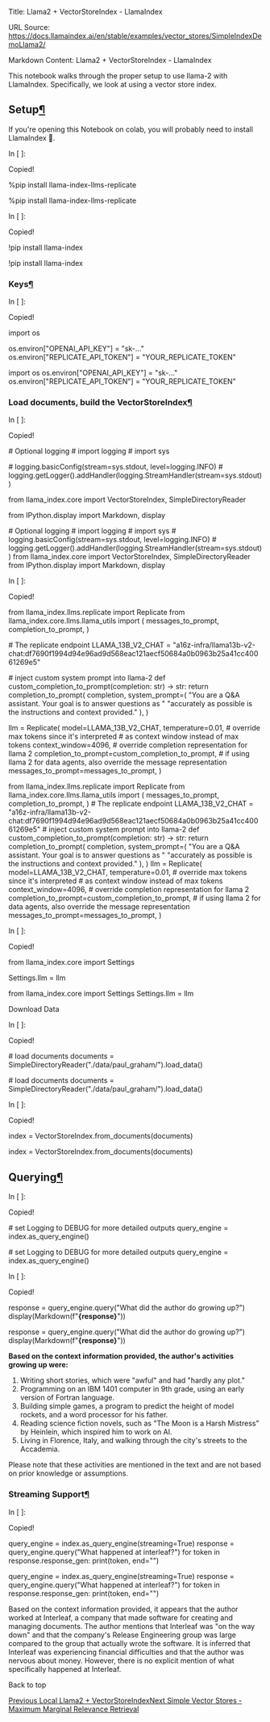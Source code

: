 Title: Llama2 + VectorStoreIndex - LlamaIndex

URL Source: https://docs.llamaindex.ai/en/stable/examples/vector_stores/SimpleIndexDemoLlama2/

Markdown Content:
Llama2 + VectorStoreIndex - LlamaIndex


This notebook walks through the proper setup to use llama-2 with LlamaIndex. Specifically, we look at using a vector store index.

Setup[¶](https://docs.llamaindex.ai/en/stable/examples/vector_stores/SimpleIndexDemoLlama2/#setup)
--------------------------------------------------------------------------------------------------

If you're opening this Notebook on colab, you will probably need to install LlamaIndex 🦙.

In \[ \]:

Copied!

%pip install llama\-index\-llms\-replicate

%pip install llama-index-llms-replicate

In \[ \]:

Copied!

!pip install llama\-index

!pip install llama-index

### Keys[¶](https://docs.llamaindex.ai/en/stable/examples/vector_stores/SimpleIndexDemoLlama2/#keys)

In \[ \]:

Copied!

import os

os.environ\["OPENAI\_API\_KEY"\] \= "sk-..."
os.environ\["REPLICATE\_API\_TOKEN"\] \= "YOUR\_REPLICATE\_TOKEN"

import os os.environ\["OPENAI\_API\_KEY"\] = "sk-..." os.environ\["REPLICATE\_API\_TOKEN"\] = "YOUR\_REPLICATE\_TOKEN"

### Load documents, build the VectorStoreIndex[¶](https://docs.llamaindex.ai/en/stable/examples/vector_stores/SimpleIndexDemoLlama2/#load-documents-build-the-vectorstoreindex)

In \[ \]:

Copied!

\# Optional logging
\# import logging
\# import sys

\# logging.basicConfig(stream=sys.stdout, level=logging.INFO)
\# logging.getLogger().addHandler(logging.StreamHandler(stream=sys.stdout))

from llama\_index.core import VectorStoreIndex, SimpleDirectoryReader

from IPython.display import Markdown, display

\# Optional logging # import logging # import sys # logging.basicConfig(stream=sys.stdout, level=logging.INFO) # logging.getLogger().addHandler(logging.StreamHandler(stream=sys.stdout)) from llama\_index.core import VectorStoreIndex, SimpleDirectoryReader from IPython.display import Markdown, display

In \[ \]:

Copied!

from llama\_index.llms.replicate import Replicate
from llama\_index.core.llms.llama\_utils import (
    messages\_to\_prompt,
    completion\_to\_prompt,
)

\# The replicate endpoint
LLAMA\_13B\_V2\_CHAT \= "a16z-infra/llama13b-v2-chat:df7690f1994d94e96ad9d568eac121aecf50684a0b0963b25a41cc40061269e5"

\# inject custom system prompt into llama-2
def custom\_completion\_to\_prompt(completion: str) \-> str:
    return completion\_to\_prompt(
        completion,
        system\_prompt\=(
            "You are a Q&A assistant. Your goal is to answer questions as "
            "accurately as possible is the instructions and context provided."
        ),
    )

llm \= Replicate(
    model\=LLAMA\_13B\_V2\_CHAT,
    temperature\=0.01,
    \# override max tokens since it's interpreted
    \# as context window instead of max tokens
    context\_window\=4096,
    \# override completion representation for llama 2
    completion\_to\_prompt\=custom\_completion\_to\_prompt,
    \# if using llama 2 for data agents, also override the message representation
    messages\_to\_prompt\=messages\_to\_prompt,
)

from llama\_index.llms.replicate import Replicate from llama\_index.core.llms.llama\_utils import ( messages\_to\_prompt, completion\_to\_prompt, ) # The replicate endpoint LLAMA\_13B\_V2\_CHAT = "a16z-infra/llama13b-v2-chat:df7690f1994d94e96ad9d568eac121aecf50684a0b0963b25a41cc40061269e5" # inject custom system prompt into llama-2 def custom\_completion\_to\_prompt(completion: str) -> str: return completion\_to\_prompt( completion, system\_prompt=( "You are a Q&A assistant. Your goal is to answer questions as " "accurately as possible is the instructions and context provided." ), ) llm = Replicate( model=LLAMA\_13B\_V2\_CHAT, temperature=0.01, # override max tokens since it's interpreted # as context window instead of max tokens context\_window=4096, # override completion representation for llama 2 completion\_to\_prompt=custom\_completion\_to\_prompt, # if using llama 2 for data agents, also override the message representation messages\_to\_prompt=messages\_to\_prompt, )

In \[ \]:

Copied!

from llama\_index.core import Settings

Settings.llm \= llm

from llama\_index.core import Settings Settings.llm = llm

Download Data

In \[ \]:

Copied!

\# load documents
documents \= SimpleDirectoryReader("./data/paul\_graham/").load\_data()

\# load documents documents = SimpleDirectoryReader("./data/paul\_graham/").load\_data()

In \[ \]:

Copied!

index \= VectorStoreIndex.from\_documents(documents)

index = VectorStoreIndex.from\_documents(documents)

Querying[¶](https://docs.llamaindex.ai/en/stable/examples/vector_stores/SimpleIndexDemoLlama2/#querying)
--------------------------------------------------------------------------------------------------------

In \[ \]:

Copied!

\# set Logging to DEBUG for more detailed outputs
query\_engine \= index.as\_query\_engine()

\# set Logging to DEBUG for more detailed outputs query\_engine = index.as\_query\_engine()

In \[ \]:

Copied!

response \= query\_engine.query("What did the author do growing up?")
display(Markdown(f"<b>{response}</b>"))

response = query\_engine.query("What did the author do growing up?") display(Markdown(f"**{response}**"))

**Based on the context information provided, the author's activities growing up were:**

1.  Writing short stories, which were "awful" and had "hardly any plot."
2.  Programming on an IBM 1401 computer in 9th grade, using an early version of Fortran language.
3.  Building simple games, a program to predict the height of model rockets, and a word processor for his father.
4.  Reading science fiction novels, such as "The Moon is a Harsh Mistress" by Heinlein, which inspired him to work on AI.
5.  Living in Florence, Italy, and walking through the city's streets to the Accademia.

Please note that these activities are mentioned in the text and are not based on prior knowledge or assumptions.

### Streaming Support[¶](https://docs.llamaindex.ai/en/stable/examples/vector_stores/SimpleIndexDemoLlama2/#streaming-support)

In \[ \]:

Copied!

query\_engine \= index.as\_query\_engine(streaming\=True)
response \= query\_engine.query("What happened at interleaf?")
for token in response.response\_gen:
    print(token, end\="")

query\_engine = index.as\_query\_engine(streaming=True) response = query\_engine.query("What happened at interleaf?") for token in response.response\_gen: print(token, end="")

 Based on the context information provided, it appears that the author worked at Interleaf, a company that made software for creating and managing documents. The author mentions that Interleaf was "on the way down" and that the company's Release Engineering group was large compared to the group that actually wrote the software. It is inferred that Interleaf was experiencing financial difficulties and that the author was nervous about money. However, there is no explicit mention of what specifically happened at Interleaf.

Back to top

[Previous Local Llama2 + VectorStoreIndex](https://docs.llamaindex.ai/en/stable/examples/vector_stores/SimpleIndexDemoLlama-Local/)[Next Simple Vector Stores - Maximum Marginal Relevance Retrieval](https://docs.llamaindex.ai/en/stable/examples/vector_stores/SimpleIndexDemoMMR/)
